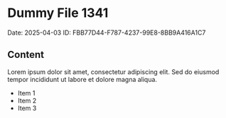 # Dummy File 1341

Date: 2025-04-03
ID: FBB77D44-F787-4237-99E8-8BB9A416A1C7

## Content

Lorem ipsum dolor sit amet, consectetur adipiscing elit.
Sed do eiusmod tempor incididunt ut labore et dolore magna aliqua.

* Item 1
* Item 2
* Item 3
